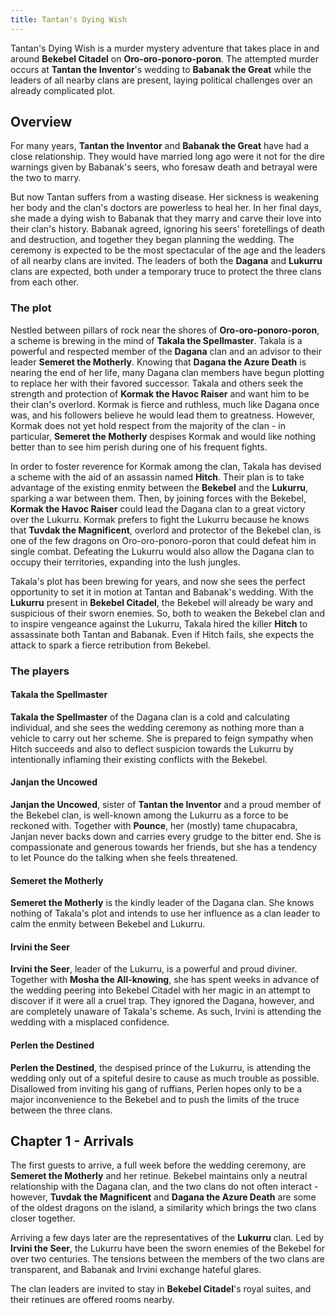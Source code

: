```yaml
---
title: Tantan's Dying Wish
---
```


Tantan's Dying Wish is a murder mystery adventure that takes place in and around **Bekebel Citadel** on **Oro-oro-ponoro-poron**. The attempted murder occurs at **Tantan the Inventor**'s wedding to **Babanak the Great** while the leaders of all nearby clans are present, laying political challenges over an already complicated plot.

## Overview

For many years, **Tantan the Inventor** and **Babanak the Great** have had a close relationship. They would have married long ago were it not for the dire warnings given by Babanak's seers, who foresaw death and betrayal were the two to marry.

But now Tantan suffers from a wasting disease. Her sickness is weakening her body and the clan's doctors are powerless to heal her. In her final days, she made a dying wish to Babanak that they marry and carve their love into their clan's history. Babanak agreed, ignoring his seers' foretellings of death and destruction, and together they began planning the wedding. The ceremony is expected to be the most spectacular of the age and the leaders of all nearby clans are invited. The leaders of both the **Dagana** and **Lukurru** clans are expected, both under a temporary truce to protect the three clans from each other.

### The plot

Nestled between pillars of rock near the shores of **Oro-oro-ponoro-poron**, a scheme is brewing in the mind of **Takala the Spellmaster**. Takala is a powerful and respected member of the **Dagana** clan and an advisor to their leader **Semeret the Motherly**. Knowing that **Dagana the Azure Death** is nearing the end of her life, many Dagana clan members have begun plotting to replace her with their favored successor. Takala and others seek the strength and protection of **Kormak the Havoc Raiser** and want him to be their clan's overlord. Kormak is fierce and ruthless, much like Dagana once was, and his followers believe he would lead them to greatness. However, Kormak does not yet hold respect from the majority of the clan - in particular, **Semeret the Motherly** despises Kormak and would like nothing better than to see him perish during one of his frequent fights.

In order to foster reverence for Kormak among the clan, Takala has devised a scheme with the aid of an assassin named **Hitch**. Their plan is to take advantage of the existing enmity between the **Bekebel** and the **Lukurru**, sparking a war between them. Then, by joining forces with the Bekebel, **Kormak the Havoc Raiser** could lead the Dagana clan to a great victory over the Lukurru. Kormak prefers to fight the Lukurru because he knows that **Tuvdak the Magnificent**, overlord and protector of the Bekebel clan, is one of the few dragons on Oro-oro-ponoro-poron that could defeat him in single combat. Defeating the Lukurru would also allow the Dagana clan to occupy their territories, expanding into the lush jungles.

Takala's plot has been brewing for years, and now she sees the perfect opportunity to set it in motion at Tantan and Babanak's wedding. With the **Lukurru** present in **Bekebel Citadel**, the Bekebel will already be wary and suspicious of their sworn enemies. So, both to weaken the Bekebel clan and to inspire vengeance against the Lukurru, Takala hired the killer **Hitch** to assassinate both Tantan and Babanak. Even if Hitch fails, she expects the attack to spark a fierce retribution from Bekebel.

### The players

#### Takala the Spellmaster

**Takala the Spellmaster** of the Dagana clan is a cold and calculating individual, and she sees the wedding ceremony as nothing more than a vehicle to carry out her scheme. She is prepared to feign sympathy when Hitch succeeds and also to deflect suspicion towards the Lukurru by intentionally inflaming their existing conflicts with the Bekebel.

#### Janjan the Uncowed

**Janjan the Uncowed**, sister of **Tantan the Inventor** and a proud member of the Bekebel clan, is well-known among the Lukurru as a force to be reckoned with. Together with **Pounce**, her (mostly) tame chupacabra, Janjan never backs down and carries every grudge to the bitter end. She is compassionate and generous towards her friends, but she has a tendency to let Pounce do the talking when she feels threatened.

#### Semeret the Motherly

**Semeret the Motherly** is the kindly leader of the Dagana clan. She knows nothing of Takala's plot and intends to use her influence as a clan leader to calm the enmity between Bekebel and Lukurru.

#### Irvini the Seer

**Irvini the Seer**, leader of the Lukurru, is a powerful and proud diviner. Together with **Mosha the All-knowing**, she has spent weeks in advance of the wedding peering into Bekebel Citadel with her magic in an attempt to discover if it were all a cruel trap. They ignored the Dagana, however, and are completely unaware of Takala's scheme. As such, Irvini is attending the wedding with a misplaced confidence.

#### Perlen the Destined

**Perlen the Destined**, the despised prince of the Lukurru, is attending the wedding only out of a spiteful desire to cause as much trouble as possible. Disallowed from inviting his gang of ruffians, Perlen hopes only to be a major inconvenience to the Bekebel and to push the limits of the truce between the three clans.

## Chapter 1 - Arrivals

The first guests to arrive, a full week before the wedding ceremony, are **Semeret the Motherly** and her retinue. Bekebel maintains only a neutral relationship with the Dagana clan, and the two clans do not often interact - however, **Tuvdak the Magnificent** and **Dagana the Azure Death** are some of the oldest dragons on the island, a similarity which brings the two clans closer together.

Arriving a few days later are the representatives of the **Lukurru** clan. Led by **Irvini the Seer**, the Lukurru have been the sworn enemies of the Bekebel for over two centuries. The tensions between the members of the two clans are transparent, and Babanak and Irvini exchange hateful glares.

The clan leaders are invited to stay in **Bekebel Citadel**'s royal suites, and their retinues are offered rooms nearby.
